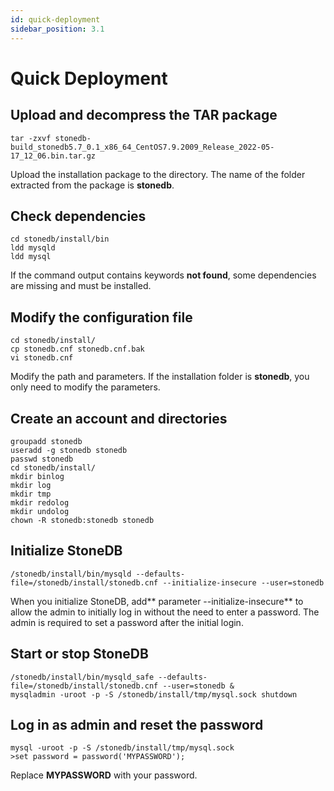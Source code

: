```yaml
---
id: quick-deployment
sidebar_position: 3.1
---
```


# Quick Deployment

## Upload and decompress the TAR package
```
tar -zxvf stonedb-build_stonedb5.7_0.1_x86_64_CentOS7.9.2009_Release_2022-05-17_12_06.bin.tar.gz
```

Upload the installation package to the directory. The name of the folder extracted from the package is **stonedb**.

## Check dependencies
```
cd stonedb/install/bin
ldd mysqld
ldd mysql
```
If the command output contains keywords **not found**, some dependencies are missing and must be installed.

## Modify the configuration file

```
cd stonedb/install/
cp stonedb.cnf stonedb.cnf.bak
vi stonedb.cnf
```

Modify the path and parameters. If the installation folder is **stonedb**, you only need to modify the parameters.

## Create an account and directories
```
groupadd stonedb
useradd -g stonedb stonedb
passwd stonedb
cd stonedb/install/
mkdir binlog
mkdir log
mkdir tmp
mkdir redolog
mkdir undolog
chown -R stonedb:stonedb stonedb
```

## Initialize StoneDB

```
/stonedb/install/bin/mysqld --defaults-file=/stonedb/install/stonedb.cnf --initialize-insecure --user=stonedb
```

When you initialize StoneDB, add** parameter --initialize-insecure** to allow the admin to initially log in without the need to enter a password. The admin is required to set a password after the initial login.

## Start or stop StoneDB
```
/stonedb/install/bin/mysqld_safe --defaults-file=/stonedb/install/stonedb.cnf --user=stonedb &
mysqladmin -uroot -p -S /stonedb/install/tmp/mysql.sock shutdown
```
## Log in as admin and reset the password
```
mysql -uroot -p -S /stonedb/install/tmp/mysql.sock
>set password = password('MYPASSWORD');
```
Replace **MYPASSWORD** with your password.
